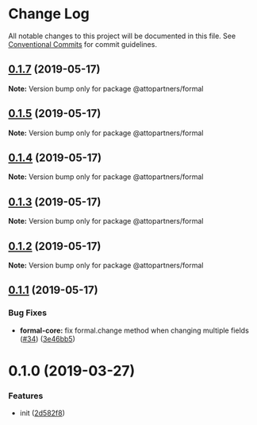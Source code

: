 # Change Log

All notable changes to this project will be documented in this file.
See [Conventional Commits](https://conventionalcommits.org) for commit guidelines.

## [0.1.7](https://github.com/kevinwolfcr/formal/compare/v0.1.6...v0.1.7) (2019-05-17)

**Note:** Version bump only for package @attopartners/formal

## [0.1.5](https://github.com/kevinwolfcr/formal/compare/v0.1.4...v0.1.5) (2019-05-17)

**Note:** Version bump only for package @attopartners/formal

## [0.1.4](https://github.com/kevinwolfcr/formal/compare/v0.1.3...v0.1.4) (2019-05-17)

**Note:** Version bump only for package @attopartners/formal

## [0.1.3](https://github.com/kevinwolfcr/formal/compare/v0.1.2...v0.1.3) (2019-05-17)

**Note:** Version bump only for package @attopartners/formal

## [0.1.2](https://github.com/kevinwolfcr/formal/compare/v0.1.1...v0.1.2) (2019-05-17)

**Note:** Version bump only for package @attopartners/formal

## [0.1.1](https://github.com/kevinwolfcr/formal/compare/v0.1.0...v0.1.1) (2019-05-17)

### Bug Fixes

- **formal-core:** fix formal.change method when changing multiple fields ([#34](https://github.com/kevinwolfcr/formal/issues/34)) ([3e46bb5](https://github.com/kevinwolfcr/formal/commit/3e46bb5))

# 0.1.0 (2019-03-27)

### Features

- init ([2d582f8](https://github.com/kevinwolfcr/formal/commit/2d582f8))
